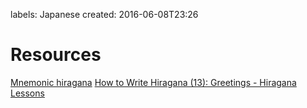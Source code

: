 labels: Japanese
created: 2016-06-08T23:26

# Resources

[Mnemonic hiragana](http://japanese.gatech.edu/WebCTVista/JAPN1001/contents/Lesson02/hiragana/mnemonic-hiragana.html)
[How to Write Hiragana (13): Greetings - Hiragana Lessons](http://japanese.about.com/blhiraganalesson13.htm)
